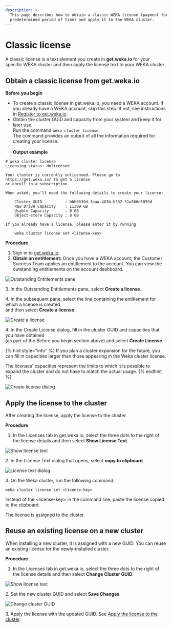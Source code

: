 ```yaml
---
description: >-
  This page describes how to obtain a classic WEKA license (payment for a
  predetermined period of time) and apply it to the WEKA cluster.
---
```


# Classic license

A classic license is a text element you create in **get.weka.io** for your specific WEKA cluster and then apply the license text to your WEKA cluster.

## Obtain a classic license from get.weka.io

**Before you begin**

* To create a classic license in get.weka.io, you need a WEKA account. If you already have a WEKA account, skip this step. If not, see instructions in [Register to get.weka.io](../planning-and-installation/bare-metal/obtaining-the-weka-install-file.md#register-to-get.weka.io).
* Obtain the cluster GUID and capacity from your system and keep it for later use.\
  Run the command `weka cluster license`.\
  The command provides an output of all the information required for creating your license.\
  \
  **Output example**

```
# weka cluster license 
Licensing status: Unlicensed

Your cluster is currently unlicensed. Please go to https://get.weka.io/ to get a license
or enroll in a subscription.

When asked, you'll need the following details to create your license:

    Cluster GUID          : bbb6639d-3eaa-483b-b532-31a560d5859d
    Raw Drive Capacity    : 11399 GB
    Usable Capacity       : 0 GB
    Object-store Capacity : 0 GB

If you already have a license, please enter it by running

    weka cluster license set <license-key>
```

**Procedure**

1. Sign in to [get.weka.io](http://get.weka.io).
2. **Obtain an entitlement:** Once you have a WEKA account, the Customer Success Team applies an entitlement to the account. You can view the outstanding entitlements on the account dashboard.

![Outstanding Entitlements pane](../.gitbook/assets/getwekaio\_1\_outstanding\_entitlements.png)

3\. In the Outstanding Entitlements pane, select **Create a license**.

4\. In the subsequent pane, select the line containing the entitlement for which a license is created\
&#x20;   and then select **Create a license.**

![Create a license](../.gitbook/assets/getwekaio\_2\_create\_classic\_license.png)

4\. In the Create License dialog, fill in the cluster GUID and capacities that you have obtained \
&#x20;   (as part of the Before you begin section above) and select **Create License**.

{% hint style="info" %}
If you plan a cluster expansion for the future, you can fill in capacities larger than those appearing in the Weka cluster license.

The licenses' capacities represent the limits to which it is possible to expand the cluster and do not have to match the actual usage.
{% endhint %}

![Create license dialog](../.gitbook/assets/getwekaio\_3\_create\_license\_dialog.png)

## Apply the license to the cluster

After creating the license, apply the license to the cluster.

**Procedure**

1. In the Licenses tab in get.weka.io, select the three dots to the right of the license details and then select **Show License Text**.

![Show license text](../.gitbook/assets/getwekaio\_4\_show\_classic\_license\_text.png)

2\. In the License Text dialog that opens, select **copy to clipboard**.

![License text dialog](../.gitbook/assets/getwekaio\_5\_classic\_license\_text.png)

3\. On the Weka cluster, run the following command:

```
weka cluster license set <license-key>
```

Instead of the \<license-key> in the command line, paste the license copied to the clipboard.

The license is assigned to the cluster.

## Reuse an existing license on a new cluster

When installing a new cluster, it is assigned with a new GUID. You can reuse an existing license for the newly-installed cluster.

**Procedure**

1. In the Licenses tab in get.weka.io, select the three dots to the right of the license details and then select **Change Cluster GUID**.

![Show license text](../.gitbook/assets/getwekaio\_4\_show\_classic\_license\_text.png)

2\. Set the new cluster GUID and select **Save Changes**.

![Change cluster GUID](../.gitbook/assets/getwekaio\_change\_cluster\_guid.png)

3\. Apply the license with the updated GUID. See [Apply the license to the cluster](classic-licensing.md#apply-the-license-to-the-cluster).
